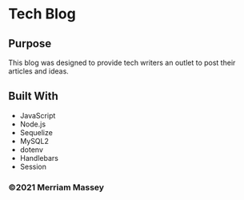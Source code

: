 # Tech Blog

## Purpose

This blog was designed to provide tech writers an outlet to post their articles and ideas.

## Built With

- JavaScript
- Node.js
- Sequelize
- MySQL2
- dotenv
- Handlebars
- Session

### ©️2021 Merriam Massey
